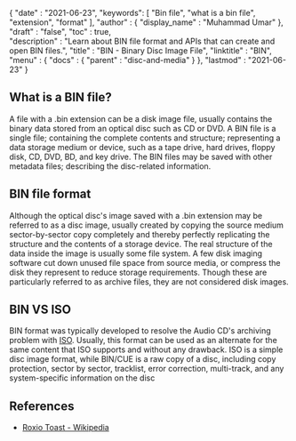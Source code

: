{
  "date" : "2021-06-23",
  "keywords": [ "Bin file", "what is a bin file", "extension", "format" ],
  "author" : {
    "display_name" : "Muhammad Umar"
  },
  "draft" : "false",
 "toc" : true,	
  "description" : "Learn about BIN file format and APIs that can create and open BIN files.",
  "title" : "BIN - Binary Disc Image File",
  "linktitle" : "BIN",
  "menu" : {
    "docs" : {
      "parent" : "disc-and-media"
     }
  },
  "lastmod" : "2021-06-23"
}

## What is a BIN file?

A file with a .bin extension can be a disk image file, usually contains the binary data stored from an optical disc such as CD or DVD.  A BIN file is a single file; containing the complete contents and structure; representing a data storage medium or device, such as a tape drive, hard drives, floppy disk, CD, DVD, BD, and key drive. The BIN files may be saved with other metadata files; describing the disc-related information. 

## BIN file format

Although the optical disc's image saved with a .bin extension may be referred to as a disc image, usually created by copying the source medium sector-by-sector copy completely and thereby perfectly replicating the structure and the contents of a storage device. The real structure of the data inside the image is usually some file system.
A few disk imaging software cut down unused file space from source media, or compress the disk they represent to reduce storage requirements. Though these are particularly referred to as archive files, they are not considered disk images.

## BIN VS ISO

BIN format was typically developed to resolve the Audio CD's archiving problem with [ISO](/compression/iso/). Usually, this format can be used as an alternate for the same content that ISO supports and without any drawback. ISO is a simple disc image format, while BIN/CUE is a raw copy of a disc, including copy protection, sector by sector, tracklist, error correction, multi-track, and any system-specific information on the disc

## References 

* [Roxio Toast - Wikipedia](https://en.wikipedia.org/wiki/Roxio_Toast)

